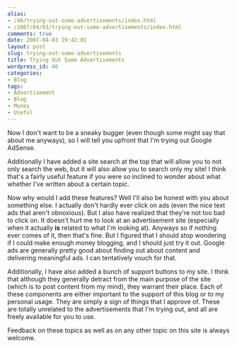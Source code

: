 ```yaml
---
alias:
- /46/trying-out-some-advertisements/index.html
- /2007/04/03/trying-out-some-advertisements/index.html
comments: true
date: 2007-04-03 19:42:01
layout: post
slug: trying-out-some-advertisements
title: Trying Out Some Advertisements
wordpress_id: 46
categories:
- Blog
tags:
- Advertisement
- Blog
- Money
- Useful
---
```


Now I don't want to be a sneaky bugger (even though some might say that about me anyways), so I will tell you upfront that I'm trying out Google AdSense.

Additionally I have added a site search at the top that will allow you to not only search the web, but it will also allow you to search only my site!  I think that's a fairly useful feature if you were so inclined to wonder about what whether I've written about a certain topic.

Now why would I add these features?  Well I'll also be honest with you about something else.  I actually don't hardly ever click on ads (even the nice text ads that aren't obnoxious).  But I also have realized that they're not too bad to click on.  It doesn't hurt me to look at an advertisement site (especially when it actually **is** related to what I'm looking at).  Anyways so if nothing ever comes of it, then that's fine.  But I figured that I should stop wondering if I could make enough money blogging, and I should just try it out.  Google ads are generally pretty good about finding out about content and delivering meaningful ads.  I can tentatively vouch for that.

Additionally, I have also added a bunch of support buttons to my site.  I think that although they generally detract from the main purpose of the site (which is to post content from my mind), they warrant their place.  Each of these components are either important to the support of this blog or to my personal usage.  They are simply a sign of things that I approve of.  These are totally unrelated to the advertisements that I'm trying out, and all are freely available for you to use.

Feedback on these topics as well as on any other topic on this site is always welcome.
